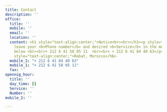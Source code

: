 ```yaml
---
title: Contact
description: ''
office:
  title: ''
  mobile: ''
  email: ''
  location: ''
  content: <h1 style="text-align:center;">Notice<br><br></h1><p style="text-align:center;">Please
    leave your <b>Phone number</b> and desired <b>Service</b> in the message section
    below <br><br>+ 212 6 41 58 05 11  <br><br> + 212 6 41 84 40 63</p><h6 style="text-align:center;">business@booster.co</h6><h6
    style="text-align:center;">Rabat, Morocco</h6>
  mobile_2: "+ 212 6 41 84 40 63"
  mobile_1: "+ 212 6 41 58 05 11"
  fax: ''
opennig_hour:
  title: ''
  day_time: []
  Service: ''
  Number: ''
mobile_2: ''

---
```

